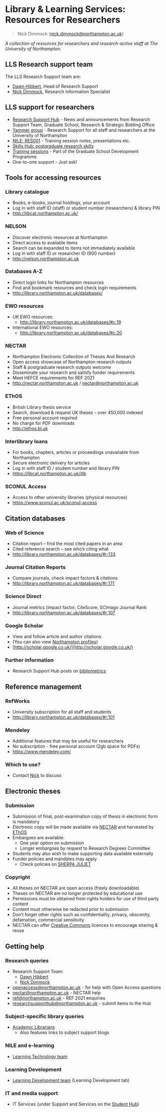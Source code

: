 Library & Learning Services: Resources for Researchers
======================================================

> Nick Dimmock (nick.dimmock@northampton.ac.uk)

*A collection of resources for researchers and research-active staff at The University of Northampton.*


LLS Research support team
-------------------------

The LLS Research Support team are:
- [Dawn Hibbert](https://www.northampton.ac.uk/directories/people/dawn-hibbert/), Head of Research Support
- [Nick Dimmock](https://www.northampton.ac.uk/directories/people/nick.dimmock/), Research Information Specialist


LLS support for researchers
---------------------------

- [Research Support Hub](http://researchsupporthub.northampton.ac.uk) - News and announcements from Research Support Team, Graduate School, Research & Strategic Bidding Office
- [Yammer group](https://www.yammer.com/northampton.ac.uk/) - Research Support for all staff and researchers at the University of Northampton
- [NILE: RES001](http://nile.northampton.ac.uk) - Training session notes, presentations etc.
- [Skills Hub: postgraduate research skills](https://skillshub.northampton.ac.uk/tag/postgraduate-research-skills/)
- [Training sessions](https://researchsupporthub.northampton.ac.uk/2016/07/13/the-2016-17-pgr-and-ecr-skills-development-programme/) - Part of the Graduate School Development Programme
- One-to-one support - Just ask!


Tools for accessing resources
-----------------------------

### Library catalogue
- Books, e-books, journal holdings, your account
- Log in with staff ID (staff) or student number (researchers) & library PIN
- http://libcat.northampton.ac.uk/

### NELSON
- Discover electronic resources at Northampton
- Direct access to available items
- Search can be expanded to items not immediately available
- Log in with staff ID or researcher ID (900 number)
- http://nelson.northampton.ac.uk

### Databases A-Z
- Direct login links for Northampton resources
- Find and bookmark resources and check login requirements
- http://library.northampton.ac.uk/databases/

### EWO resources
- UK EWO resources:
  - http://library.northampton.ac.uk/databases/#c:19
- International EWO resources:
  - http://library.northampton.ac.uk/databases/#c:20

### NECTAR
- Northampton Electronic Collection of Theses And Research
- Open access showcase of Northampton research outputs
- Staff & postgraduate research outputs welcome
- Disseminate your research and satisfy funder requirements
- Meet HEFCE requirements for REF 2021
- http://nectar.northampton.ac.uk / [nectar@northampton.ac.uk](mailto:nectar@northampton.ac.uk)

### EThOS
- British Library thesis service
- Search, download & request UK theses - over 450,000 indexed
- Free personal account required
- No charge for PDF downloads
- http://ethos.bl.uk

### Interlibrary loans
- For books, chapters, articles or proceedings unavailable from Northampton
- Secure electronic delivery for articles
- Log in with staff ID / student number and library PIN
- https://libcat.northampton.ac.uk/illb

### SCONUL Access
- Access to other university libraries (physical resources)
- https://www.sconul.ac.uk/sconul-access


Citation databases
------------------

### Web of Science
- Citation report – find the most cited papers in an area
- Cited reference search – see who’s citing what
- http://library.northampton.ac.uk/databases/#r:133

### Journal Citation Reports
- Compare journals, check impact factors & citations
- http://library.northampton.ac.uk/databases/#r:171

### Science Direct
- Journal metrics (impact factor, CiteScore, SCImago Journal Rank
- http://library.northampton.ac.uk/databases/#r:107

### Google Scholar
- View and follow article and author citations
- (You can also view [Northampton profiles](https://scholar.google.co.uk/citations?view_op=view_org&hl=en&org=5068945411557991626))
- [http://scholar.google.co.uk/](http://scholar.google.co.uk/)

### Further information
- Research Support Hub posts on [](http://researchsupporthub.northampton.ac.uk/tag/bibliometrics/)[bibliometrics](http://researchsupporthub.northampton.ac.uk/tag/bibliometrics/)


Reference management
--------------------

### RefWorks
- University subscription for all staff and students
- http://library.northampton.ac.uk/databases/#r:101

### Mendeley
- Additional features that may be useful for researchers
- No subscription - free personal account (2gb space for PDFs)
- https://www.mendeley.com/

### Which to use?
- Contact [Nick](mailto:nick.dimmock@northampton.ac.uk) to discuss


Electronic theses
-----------------

### Submission
- Submission of final, post-examination copy of thesis in electronic form is mandatory
- Electronic copy will be made available via [NECTAR](http://nectar.northampton.ac.uk/) and harvested by [EThOS](http://ethos.bl.uk)
- Embargoes are available:
  - One year option on submission
  - Longer embargoes by request to Research Degrees Committee
- Students may also wish to make supporting data available externally
- Funder policies and mandates may apply
  - Check policies on [SHERPA JULIET](http://www.sherpa.ac.uk/juliet/)

### Copyright
- All theses on NECTAR are open access (freely downloadable)
- Theses on NECTAR are no longer protected by educational use
- Permissions must be obtained from rights holders for use of third party content
- Content must otherwise be redacted prior to submission
- Don’t forget other rights such as confidentiality, privacy, obscenity, defamation, commercial sensitivity
- NECTAR can offer [Creative Commons](https://creativecommons.org/) licences to encourage sharing & reuse


Getting help
------------

### Research queries

- Research Support Team:
  - [Dawn Hibbert](https://www.northampton.ac.uk/directories/people/dawn-hibbert/)
  - [Nick Dimmock](http://www.northampton.ac.uk/directories/people/nick-dimmock)
- openaccess@northampton.ac.uk - for help with Open Access questions
- nectar@northampton.ac.uk - NECTAR help
- ref@northampton.ac.uk - REF 2021 enquiries
- researchsupporthub@northampton.ac.uk - submit items to the Hub
  
### Subject-specific library queries

- [Academic Librarians](http://skillshub.northampton.ac.uk/academic-librarians/)
  - Also features links to subject support blogs

### NILE and e-learning

- [Learning Technology team](http://blogs.northampton.ac.uk/learntech/)

### Learning Development

- [Learning Development team](https://nile.northampton.ac.uk/) (Learning Development tab)

### IT and media support

- IT Services (under Support and Services on the [Student Hub](https://www.northampton.ac.uk/students))
